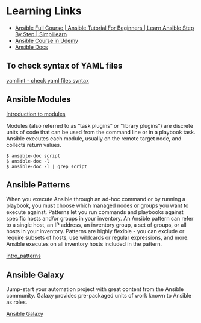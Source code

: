 # Learning Links
* [Ansible Full Course | Ansible Tutorial For Beginners | Learn Ansible Step By Step | Simplilearn](https://www.youtube.com/watch?v=EcnqJbxBcM0)
* [Ansible Course in Udemy](https://www.udemy.com/course/learn-ansible/)
* [Ansible Docs](https://docs.ansible.com/)

## To check syntax of YAML files
[yamllint - check yaml files syntax](http://www.yamllint.com/)


## Ansible Modules
[Introduction to modules](https://docs.ansible.com/ansible/latest/user_guide/modules_intro.html)

Modules (also referred to as “task plugins” or “library plugins”) are discrete units of code that can be used from the command line or in a playbook task. Ansible executes each module, usually on the remote target node, and collects return values.
```
$ ansible-doc script
$ ansible-doc -l
$ ansible-doc -l | grep script
```

## Ansible Patterns
When you execute Ansible through an ad-hoc command or by running a playbook, you must choose which managed nodes or groups you want to execute against. Patterns let you run commands and playbooks against specific hosts and/or groups in your inventory. An Ansible pattern can refer to a single host, an IP address, an inventory group, a set of groups, or all hosts in your inventory. Patterns are highly flexible - you can exclude or require subsets of hosts, use wildcards or regular expressions, and more. Ansible executes on all inventory hosts included in the pattern.

[intro_patterns](https://docs.ansible.com/ansible/latest/user_guide/intro_patterns.html)

## Ansible Galaxy
Jump-start your automation project with great content from the Ansible community. Galaxy provides pre-packaged units of work known to Ansible as roles.

[Ansible Galaxy](https://galaxy.ansible.com/)

